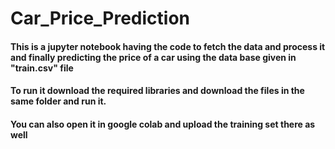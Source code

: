 # Car_Price_Prediction
#### This is a jupyter notebook having the code to fetch the data and process it and finally predicting the price of a car using the data base given in "train.csv" file
#### To run it download the required libraries and download the files in the same folder and run it.
#### You can also open it in google colab and upload the training set there as well
